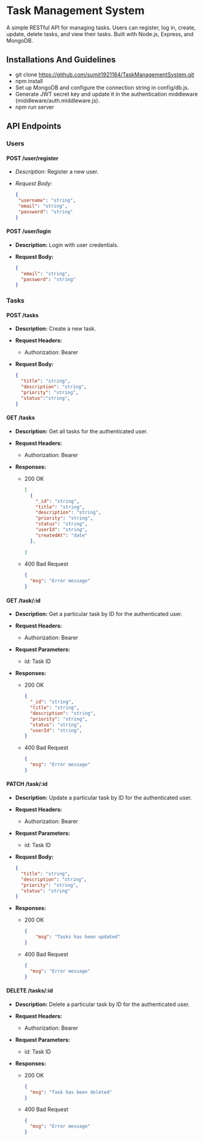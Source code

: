 # Task Management System
A simple RESTful API for managing tasks. Users can register, log in, create, update, delete tasks, and view their tasks. Built with Node.js, Express, and MongoDB.

## Installations And Guidelines
- git clone https://github.com/sumit1921184/TaskManagementSystem.git
- npm install
- Set up MongoDB and configure the connection string in config/db.js.
- Generate JWT secret key and update it in the authentication middleware (middleware/auth.middleware.js).
- npm run server

## API Endpoints

### Users

#### POST /user/register

- *Description:* Register a new user.

- *Request Body:*
  ```json
  {
   "username": "string",
   "email": "string",
   "password": "string"
  }

#### POST /user/login

- **Description:** Login with user credentials.

- **Request Body:**
  ```json
  {
    "email": "string",
    "password": "string"
  }

 ### Tasks

 #### POST /tasks

- **Description:** Create a new task.

- **Request Headers:**
  - Authorization: Bearer <token>

- **Request Body:**
  ```json
  {
    "title": "string",
    "description": "string",
    "priority": "string",
    "status":"string",
  }

#### GET /tasks

- **Description:** Get all tasks for the authenticated user.

- **Request Headers:**
  - Authorization: Bearer <token>

- **Responses:**
  - 200 OK
    ```json
    [
      {
        "_id": "string",
        "title": "string",
        "description": "string",
        "priority": "string",
        "status": "string",
        "userId": "string",
        "createdAt": "date"
      },
      
    ]
    ```

  - 400 Bad Request
    ```json
    {
      "msg": "Error message"
    }
    ```

#### GET /task/:id

- **Description:** Get a particular task by ID for the authenticated user.

- **Request Headers:**
  - Authorization: Bearer <token>

- **Request Parameters:**
  - id: Task ID

- **Responses:**
  - 200 OK
    ```json
    {
      "_id": "string",
      "title": "string",
      "description": "string",
      "priority": "string",
      "status": "string",
      "userId": "string",
    }
    ```

  - 400 Bad Request
    ```json
    {
      "msg": "Error message"
    }
    ```
#### PATCH /task/:id

- **Description:** Update a particular task by ID for the authenticated user.

- **Request Headers:**
  - Authorization: Bearer <token>

- **Request Parameters:**
  - id: Task ID

- **Request Body:**
  ```json
  {
    "title": "string",
    "description": "string",
    "priority": "string",
    "status": "string"
  }

- **Responses:**
  - 200 OK
    ```json
    {
        "msg": "Tasks has been updated"
    }
    ```

  - 400 Bad Request
    ```json
    {
      "msg": "Error message"
    }
    ```

#### DELETE /tasks/:id

- **Description:** Delete a particular task by ID for the authenticated user.

- **Request Headers:**
  - Authorization: Bearer <token>

- **Request Parameters:**
  - id: Task ID

- **Responses:**
  - 200 OK
    ```json
    {
      "msg": "Task has been deleted"
    }
    ```

  - 400 Bad Request
    ```json
    {
      "msg": "Error message"
    }
    
    ```







